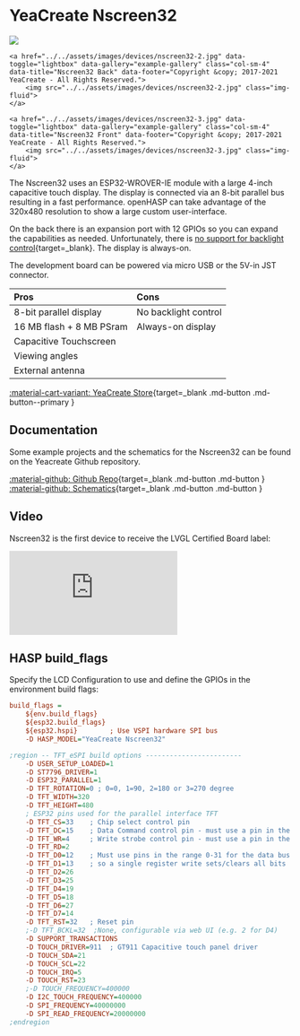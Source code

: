 # YeaCreate Nscreen32

<div class="row justify-content-center">
    <a href="../../assets/images/devices/nscreen32-1.jpg" data-toggle="lightbox" data-gallery="example-gallery" class="col-sm-4" data-title="Nscreen32 Front" data-footer="Copyright &copy; 2017-2021 YeaCreate - All Rights Reserved.">
        <img src="../../assets/images/devices/nscreen32-1.jpg" class="img-fluid">
    </a>

    <a href="../../assets/images/devices/nscreen32-2.jpg" data-toggle="lightbox" data-gallery="example-gallery" class="col-sm-4" data-title="Nscreen32 Back" data-footer="Copyright &copy; 2017-2021 YeaCreate - All Rights Reserved.">
        <img src="../../assets/images/devices/nscreen32-2.jpg" class="img-fluid">
    </a>

    <a href="../../assets/images/devices/nscreen32-3.jpg" data-toggle="lightbox" data-gallery="example-gallery" class="col-sm-4" data-title="Nscreen32 Front" data-footer="Copyright &copy; 2017-2021 YeaCreate - All Rights Reserved.">
        <img src="../../assets/images/devices/nscreen32-3.jpg" class="img-fluid">
    </a>
</div>

The Nscreen32 uses an ESP32-WROVER-IE module with a large 4-inch capacitive touch display.
The display is connected via an 8-bit parallel bus resulting in a fast performance.
openHASP can take advantage of the 320x480 resolution to show a large custom user-interface.

On the back there is an expansion port with 12 GPIOs so you can expand the capabilities as needed.
Unfortunately, there is [no support for backlight control][2]{target=_blank}. The display is always-on.

The development board can be powered via micro USB or the 5V-in JST connector.

| Pros                   | Cons
|:-----                  |:----
| 8-bit parallel display | No backlight control 
| 16 MB flash + 8 MB PSram | Always-on display
| Capacitive Touchscreen |
| Viewing angles         |
| External antenna       |

[:material-cart-variant: YeaCreate Store][1]{target=_blank .md-button .md-button--primary }


## Documentation

Some example projects and the schematics for the Nscreen32 can be found on the Yeacreate Github repository.

[:material-github: Github Repo][3]{target=_blank .md-button .md-button } &nbsp;
[:material-github: Schematics][4]{target=_blank .md-button .md-button }


## Video

Nscreen32 is the first device to receive the LVGL Certified Board label:

<div class="embed-responsive embed-responsive-16by9" style="max-width:560px; margin:auto;">
    <iframe title="YouTube video player" src="https://www.youtube.com/embed/9lDxJRI9BwM?rel=0&controls=1" class="embed-responsive-item" frameborder="0" allow="accelerometer; clipboard-write; encrypted-media; gyroscope; picture-in-picture" allowfullscreen>
    </iframe>
</div>

## HASP build_flags

Specify the LCD Configuration to use and define the GPIOs in the environment build flags:

```ini
build_flags =
    ${env.build_flags}
    ${esp32.build_flags}
    ${esp32.hspi}        ; Use VSPI hardware SPI bus
    -D HASP_MODEL="YeaCreate Nscreen32"

;region -- TFT_eSPI build options ------------------------
    -D USER_SETUP_LOADED=1
    -D ST7796_DRIVER=1
    -D ESP32_PARALLEL=1
    -D TFT_ROTATION=0 ; 0=0, 1=90, 2=180 or 3=270 degree
    -D TFT_WIDTH=320
    -D TFT_HEIGHT=480
    ; ESP32 pins used for the parallel interface TFT
    -D TFT_CS=33    ; Chip select control pin
    -D TFT_DC=15    ; Data Command control pin - must use a pin in the range 0-31 also named RS
    -D TFT_WR=4     ; Write strobe control pin - must use a pin in the range 0-31
    -D TFT_RD=2
    -D TFT_D0=12    ; Must use pins in the range 0-31 for the data bus
    -D TFT_D1=13    ; so a single register write sets/clears all bits
    -D TFT_D2=26
    -D TFT_D3=25
    -D TFT_D4=19
    -D TFT_D5=18
    -D TFT_D6=27
    -D TFT_D7=14
    -D TFT_RST=32   ; Reset pin
    ;-D TFT_BCKL=32  ;None, configurable via web UI (e.g. 2 for D4)
    -D SUPPORT_TRANSACTIONS
    -D TOUCH_DRIVER=911  ; GT911 Capacitive touch panel driver 
    -D TOUCH_SDA=21
    -D TOUCH_SCL=22
    -D TOUCH_IRQ=5
    -D TOUCH_RST=23
    ;-D TOUCH_FREQUENCY=400000
    -D I2C_TOUCH_FREQUENCY=400000
    -D SPI_FREQUENCY=40000000
    -D SPI_READ_FREQUENCY=20000000
;endregion
```

[1]: https://store.yeacreate.com/products/3
[2]: https://github.com/yeacreate-opensources/Nscreen_32/issues/2
[3]: https://github.com/yeacreate-opensources/Nscreen_32
[4]: https://github.com/yeacreate-opensources/Nscreen_32/blob/master/documents/Schematic.pdf